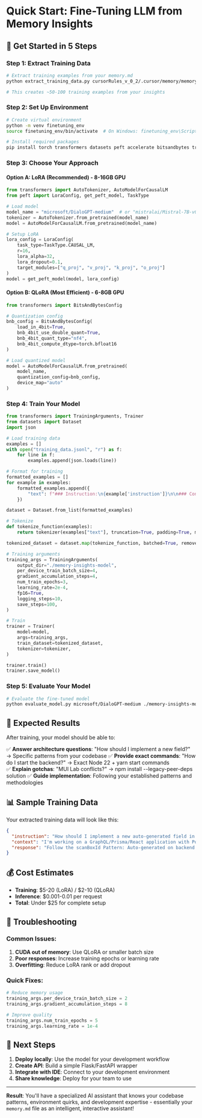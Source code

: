 # Quick Start: Fine-Tuning LLM from Memory Insights

## 🚀 Get Started in 5 Steps

### Step 1: Extract Training Data
```bash
# Extract training examples from your memory.md
python extract_training_data.py cursorRules_v_0_2/.cursor/memory/memory.md -o training_data.jsonl

# This creates ~50-100 training examples from your insights
```

### Step 2: Set Up Environment
```bash
# Create virtual environment
python -m venv finetuning_env
source finetuning_env/bin/activate  # On Windows: finetuning_env\Scripts\activate

# Install required packages
pip install torch transformers datasets peft accelerate bitsandbytes trl
```

### Step 3: Choose Your Approach

#### Option A: LoRA (Recommended) - 8-16GB GPU
```python
from transformers import AutoTokenizer, AutoModelForCausalLM
from peft import LoraConfig, get_peft_model, TaskType

# Load model
model_name = "microsoft/DialoGPT-medium"  # or "mistralai/Mistral-7B-v0.1"
tokenizer = AutoTokenizer.from_pretrained(model_name)
model = AutoModelForCausalLM.from_pretrained(model_name)

# Setup LoRA
lora_config = LoraConfig(
    task_type=TaskType.CAUSAL_LM,
    r=16,
    lora_alpha=32,
    lora_dropout=0.1,
    target_modules=["q_proj", "v_proj", "k_proj", "o_proj"]
)
model = get_peft_model(model, lora_config)
```

#### Option B: QLoRA (Most Efficient) - 6-8GB GPU
```python
from transformers import BitsAndBytesConfig

# Quantization config
bnb_config = BitsAndBytesConfig(
    load_in_4bit=True,
    bnb_4bit_use_double_quant=True,
    bnb_4bit_quant_type="nf4",
    bnb_4bit_compute_dtype=torch.bfloat16
)

# Load quantized model
model = AutoModelForCausalLM.from_pretrained(
    model_name,
    quantization_config=bnb_config,
    device_map="auto"
)
```

### Step 4: Train Your Model
```python
from transformers import TrainingArguments, Trainer
from datasets import Dataset
import json

# Load training data
examples = []
with open("training_data.jsonl", "r") as f:
    for line in f:
        examples.append(json.loads(line))

# Format for training
formatted_examples = []
for example in examples:
    formatted_examples.append({
        "text": f"### Instruction:\n{example['instruction']}\n\n### Context:\n{example.get('context', '')}\n\n### Response:\n{example['response']}"
    })

dataset = Dataset.from_list(formatted_examples)

# Tokenize
def tokenize_function(examples):
    return tokenizer(examples["text"], truncation=True, padding=True, max_length=512)

tokenized_dataset = dataset.map(tokenize_function, batched=True, remove_columns=dataset.column_names)

# Training arguments
training_args = TrainingArguments(
    output_dir="./memory-insights-model",
    per_device_train_batch_size=4,
    gradient_accumulation_steps=4,
    num_train_epochs=3,
    learning_rate=2e-4,
    fp16=True,
    logging_steps=10,
    save_steps=100,
)

# Train
trainer = Trainer(
    model=model,
    args=training_args,
    train_dataset=tokenized_dataset,
    tokenizer=tokenizer,
)

trainer.train()
trainer.save_model()
```

### Step 5: Evaluate Your Model
```bash
# Evaluate the fine-tuned model
python evaluate_model.py microsoft/DialoGPT-medium ./memory-insights-model -o evaluation_results.json
```

## 🎯 Expected Results

After training, your model should be able to:

✅ **Answer architecture questions**: "How should I implement a new field?" → Specific patterns from your codebase
✅ **Provide exact commands**: "How do I start the backend?" → Exact Node 22 + yarn start commands  
✅ **Explain gotchas**: "MUI Lab conflicts?" → npm install --legacy-peer-deps solution
✅ **Guide implementation**: Following your established patterns and methodologies

## 📊 Sample Training Data

Your extracted training data will look like this:

```json
{
  "instruction": "How should I implement a new auto-generated field in the Estate model?",
  "context": "I'm working on a GraphQL/Prisma/React application with PostgreSQL database",
  "response": "Follow the scanBoxId Pattern: Auto-generated on backend during estate creation, display-only in frontend. Generate on backend during estate creation, include in estate creation data, display in UI with fallback when empty."
}
```

## 💰 Cost Estimates

- **Training**: $5-20 (LoRA) / $2-10 (QLoRA)
- **Inference**: $0.001-0.01 per request
- **Total**: Under $25 for complete setup

## 🔧 Troubleshooting

### Common Issues:
1. **CUDA out of memory**: Use QLoRA or smaller batch size
2. **Poor responses**: Increase training epochs or learning rate
3. **Overfitting**: Reduce LoRA rank or add dropout

### Quick Fixes:
```python
# Reduce memory usage
training_args.per_device_train_batch_size = 2
training_args.gradient_accumulation_steps = 8

# Improve quality
training_args.num_train_epochs = 5
training_args.learning_rate = 1e-4
```

## 🚀 Next Steps

1. **Deploy locally**: Use the model for your development workflow
2. **Create API**: Build a simple Flask/FastAPI wrapper
3. **Integrate with IDE**: Connect to your development environment
4. **Share knowledge**: Deploy for your team to use

---

**Result**: You'll have a specialized AI assistant that knows your codebase patterns, environment quirks, and development expertise - essentially your `memory.md` file as an intelligent, interactive assistant!

